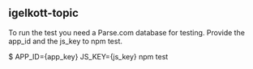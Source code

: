 igelkott-topic
--------------

To run the test you need a Parse.com database for testing. Provide the app_id and the js_key to npm test.

$ APP_ID={app_key} JS_KEY={js_key} npm test